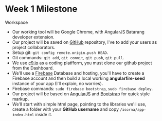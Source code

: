 Week 1 Milestone
===================

Workspace

* Our working tool will be Google Chrome, with AngularJS Batarang developer extension.
* Our project will be saved on [GitHub](http://github.com/) repository, I've to add your users as project collaborators.
 * Setup git: `git config remote.origin.push HEAD`.
 * Git commands: `git add`, `git commit`, `git push`, `git pull`.
* We use [c9.io](http://c9.io/) as a coding platfform, you must clone our github project from the Dashboard.
* We'll use a [Firebase](http://firebase.com/) Database and hosting, you'll have to create a Firebase account and then build a local working __angularfire-seed__ instance of your app (I'll explain, no worries).
 * Firebase commands: `sudo firebase bootstrap`, `sudo firebase deploy`.
* Our project will be based on [AngularJS](https://angularjs.org/) and [Bootstrap](http://getbootstrap.com/) for quick style markup.
* We'll start with simple html page, pointing to the libraries we'll use, create a folder with your __GitHub username__ and copy `/isorna/app-index.html` inside it.

